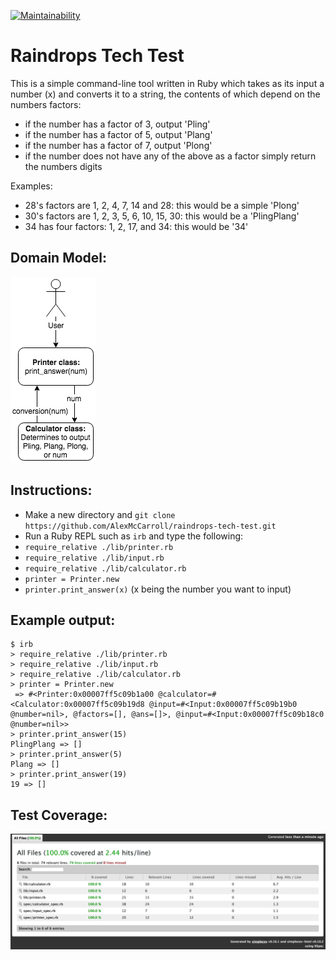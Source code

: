 [![Maintainability](https://api.codeclimate.com/v1/badges/1d5216502414ddd0e1f4/maintainability)](https://codeclimate.com/github/AlexMcCarroll/raindrops-tech-test/maintainability)

# Raindrops Tech Test

This is a simple command-line tool written in Ruby which takes as its input a number (x) and converts it to a string, the contents of which depend on the numbers factors:

- if the number has a factor of 3, output 'Pling'
- if the number has a factor of 5, output 'Plang'
- if the number has a factor of 7, output 'Plong'
- if the number does not have any of the above as a factor simply return the numbers digits

Examples:
- 28's factors are 1, 2, 4, 7, 14 and 28: this would be a simple 'Plong'
- 30's factors are 1, 2, 3, 5, 6, 10, 15, 30: this would be a 'PlingPlang'
- 34 has four factors: 1, 2, 17, and 34: this would be '34'

## Domain Model:

![alt-text](https://github.com/AlexMcCarroll/raindrops-tech-test/blob/master/diagram.png)

## Instructions:

- Make a new directory and `git clone https://github.com/AlexMcCarroll/raindrops-tech-test.git`
- Run a Ruby REPL such as `irb` and type the following:
- `require_relative ./lib/printer.rb`
- `require_relative ./lib/input.rb`
- `require_relative ./lib/calculator.rb`
- `printer = Printer.new`
- `printer.print_answer(x)` (x being the number you want to input)


## Example output:
```
$ irb
> require_relative ./lib/printer.rb
> require_relative ./lib/input.rb
> require_relative ./lib/calculator.rb
> printer = Printer.new
 => #<Printer:0x00007ff5c09b1a00 @calculator=#<Calculator:0x00007ff5c09b19d8 @input=#<Input:0x00007ff5c09b19b0 @number=nil>, @factors=[], @ans=[]>, @input=#<Input:0x00007ff5c09b18c0 @number=nil>>
> printer.print_answer(15)
PlingPlang => []
> printer.print_answer(5)
Plang => []
> printer.print_answer(19)
19 => []
```

## Test Coverage:

![alt-text](https://github.com/AlexMcCarroll/raindrops-tech-test/blob/master/test_coverage.png)
